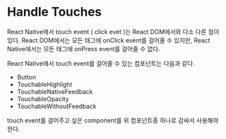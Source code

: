 # Handle Touches

React Native에서 touch event ( click evet )는 React DOM에서와 다소 다른 점이 있다. React DOM에서는 모든 태그에 onClick event를 걸어줄 수 있지만, React Native에서는 모든 태그에 onPress event를 걸어줄 수 없다.

React Native에서 touch event를 걸어줄 수 있는 컴포넌트는 다음과 같다.

- Button
- TouchableHighlight
- TouchableNativeFeedback
- TouchableOpacity
- TouchableWithoutFeedback



touch event를 걸어주고 싶은 component를 위 컴포넌트중 하나로 감싸서 사용해야 한다.
